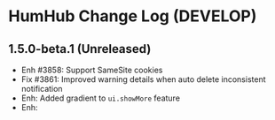 HumHub Change Log (DEVELOP)
===========================


1.5.0-beta.1 (Unreleased)
-------------------------

- Enh #3858: Support SameSite cookies
- Fix #3861: Improved warning details when auto delete inconsistent notification
- Enh: Added gradient to `ui.showMore` feature
- Enh: 
